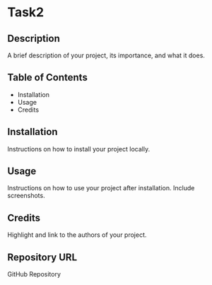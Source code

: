 # Task2
## Description
A brief description of your project, its importance, and what it does.

## Table of Contents
- Installation
- Usage
- Credits

## Installation
Instructions on how to install your project locally.

## Usage
Instructions on how to use your project after installation. Include screenshots.

## Credits
Highlight and link to the authors of your project.

## Repository URL
GitHub Repository